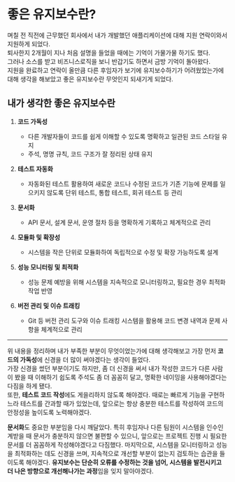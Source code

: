 # 좋은 유지보수란?

며칠 전 직전에 근무했던 회사에서 내가 개발했던 애플리케이션에 대해 지원 연락이와서 지원하게 되었다.   
퇴사한지 2개월이 지나 처음 설명을 들었을 때에는 기억이 가물가물 하기도 했다.   
그러나 소스를 받고 비즈니스로직을 보니 반갑기도 하면서 금방 기억이 돌아왔다.   
지원을 완료하고 연락이 올만큼 다른 후임자가 보기에 유지보수하기가 어려웠었는가에 대해 생각을 해보았고 좋은 유지보수란 무엇인지 되새기게 되었다.

## 내가 생각한 좋은 유지보수란
1. **코드 가독성**
   - 다른 개발자들이 코드를 쉽게 이해할 수 있도록 명확하고 일관된 코드 스타일 유지
   - 주석, 명명 규칙, 코드 구조가 잘 정리된 상태 유지

2. **테스트 자동화**
   - 자동화된 테스트 활용하여 새로운 코드나 수정된 코드가 기존 기능에 문제를 일으키지 않도록 단위 테스트, 통합 테스트, 회귀 테스트 등 관리

3. **문서화**
   - API 문서, 설계 문서, 운영 절차 등을 명확하게 기록하고 체계적으로 관리

4. **모듈화 및 확장성**
   - 시스템을 작은 단위로 모듈화하여 독립적으로 수정 및 확장 가능하도록 설계

5. **성능 모니터링 및 최적화**
   - 성능 문제 예방을 위해 시스템을 지속적으로 모니터링하고, 필요한 경우 최적화 작업 반영

6. **버전 관리 및 이슈 트래킹**
   - Git 등 버전 관리 도구와 이슈 트래킹 시스템을 활용해 코드 변경 내역과 문제 사항을 체계적으로 관리
---
위 내용을 정리하며 내가 부족한 부분이 무엇이었는가에 대해 생각해보고 가장 먼저 **코드의 가독성**에 신경을 더 많이 써야겠다는 생각이 들었다.   
가장 신경을 썼던 부분이기도 하지만, 좀 더 신경을 써서 내가 작성한 코드가 다른 사람이 봤을 때 이해하기 쉽도록 주석도 좀 더 꼼꼼히 달고, 명확한 네이밍을 사용해야겠다는 다짐을 하게 됐다.   
또한, **테스트 코드 작성**에도 게을리하지 않도록 해야겠다. 때로는 빠르게 기능을 구현하느라 테스트를 간과할 때가 있었는데, 앞으로는 항상 충분한 테스트를 작성하여 코드의 안정성을 높이도록 노력해야겠다.

**문서화**도 중요한 부분임을 다시 깨달았다. 특히 후임자나 다른 팀원이 시스템을 인수인계받을 때 문서가 충분하지 않으면 불편할 수 있으니, 앞으로는 프로젝트 진행 시 필요한 문서를 더 꼼꼼하게 작성해야겠다고 다짐했다. 마지막으로, 시스템을 모니터링하고 성능을 최적화하는 데도 신경을 쓰며, 지속적으로 개선할 부분이 없는지 검토하는 습관을 들이도록 해야겠다. **유지보수는 단순히 오류를 수정하는 것을 넘어, 시스템을 발전시키고 더 나은 방향으로 개선해나가는 과정**임을 잊지 말아야겠다.